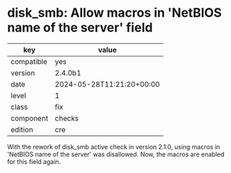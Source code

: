 [//]: # (werk v2)
# disk_smb: Allow macros in 'NetBIOS name of the server' field

key        | value
---------- | ---
compatible | yes
version    | 2.4.0b1
date       | 2024-05-28T11:21:20+00:00
level      | 1
class      | fix
component  | checks
edition    | cre

With the rework of disk_smb active check in version 2.1.0, using macros in
'NetBIOS name of the server' was disallowed. Now, the macros are enabled
for this field again.